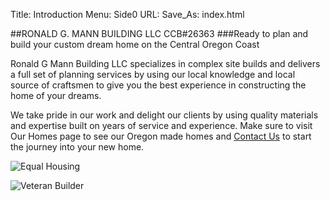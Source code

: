 Title: Introduction
Menu: Side0
URL:
Save_As: index.html

##RONALD G. MANN BUILDING LLC  CCB#26363
###Ready to plan and build your custom dream home on the Central Oregon Coast

Ronald G Mann Building LLC specializes in complex site builds and delivers a full set of planning services by using our local knowledge and local source of craftsmen to give you the best experience in constructing the home of your dreams.

We take pride in our work and delight our clients by using quality materials and expertise built on years of service and experience.
Make sure to visit Our Homes page to see our Oregon made homes and [Contact Us]({filename}About/Contact.md) to start the journey into your new home.

![Equal Housing]({static}/images/MNEqualhousinglender.png)

![Veteran Builder]({static}/images/MNva-builder.jpg)
